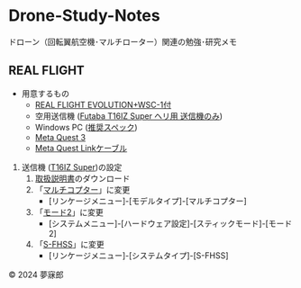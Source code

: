 # Drone-Study-Notes
ドローン（回転翼航空機･マルチローター）関連の勉強･研究メモ

## REAL FLIGHT

* 用意するもの
    * [REAL FLIGHT EVOLUTION+WSC-1付](https://www.rc.futaba.co.jp/products/detail/I00000336)
    * 空用送信機 ([Futaba T16IZ Super ヘリ用 送信機のみ](https://www.rc.futaba.co.jp/products/detail/I00000332))
    * Windows PC ([推奨スペック](https://www.meta.com/ja-jp/help/quest/articles/headsets-and-accessories/oculus-link/requirements-quest-link/))
    * [Meta Quest 3](https://www.meta.com/jp/quest/quest-3/)
    * [Meta Quest Linkケーブル](https://www.meta.com/jp/quest/accessories/link-cable/)

1. 送信機 ([T16IZ Super](https://www.rc.futaba.co.jp/products/detail/I00000332))の設定
    1. [取扱説明書](https://www.rc.futaba.co.jp/downloads/W8C1674N2302020928toqx6.pdf?mode=view)のダウンロード
    1. 「[マルチコプター](https://drone-navigator.com/multicopter)」に変更
        * [リンケージメニュー]-[モデルタイプ]-[マルチコプター]
    1. 「[モード2](https://ds-chiba.jp/2023/06/08/04/)」に変更
        * [システムメニュー]-[ハードウェア設定]-[スティックモード]-[モード2]
    1. 「[S-FHSS](https://www.rc.futaba.co.jp/support/tips/detail/31)」に変更
        * [リンケージメニュー]-[システムタイプ]-[S-FHSS]

© 2024 夢寐郎  
